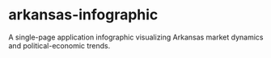 # arkansas-infographic
A single-page application infographic visualizing Arkansas market dynamics and political-economic trends.
